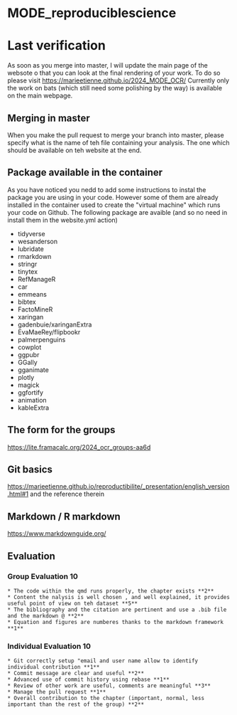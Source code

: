 # MODE_reproduciblescience

# Last verification

As soon as you merge into master, I will update the main page of the websote o that you can look at the final rendering of your work. 
To do so please visit https://marieetienne.github.io/2024_MODE_OCR/ 
Currently only the work on bats (which still need some polishing by the way) is available on the main webpage.

## Merging in master

When you make the pull request to merge your branch into master, please specify what is the name of teh file containing your analysis. The one which should be available on teh website at the end. 


## Package available in the container

As you have noticed you nedd to add some instructions to instal the package you are using in your code. However some of them are already installed in the container used to create the "virtual machine" which runs your code on Github.
The following package are avaible (and so no need in install them in the website.yml action)

* tidyverse
* wesanderson
* lubridate
* rmarkdown
* stringr
* tinytex
* RefManageR
* car 
* emmeans
* bibtex
* FactoMineR
* xaringan
* gadenbuie/xaringanExtra
* EvaMaeRey/flipbookr
* palmerpenguins
* cowplot
* ggpubr
* GGally
* gganimate
* plotly
* magick
* ggfortify
* animation
* kableExtra



## The form for the groups 

https://lite.framacalc.org/2024_ocr_groups-aa6d

## Git basics 

https://marieetienne.github.io/reproductibilite/_presentation/english_version.html#1 and the reference therein


## Markdown / R markdown 

https://www.markdownguide.org/


## Evaluation

### Group Evaluation  **10**
	* The code within the qmd runs properly, the chapter exists **2**
	* Content the nalysis is well chosen , and well explained, it provides useful point of view on teh dataset **5**
	* The bibliography and the citation are pertinent and use a .bib file and the markdown @ **2**
	* Equation and figures are numberes thanks to the markdown framework **1**

### Individual Evaluation  **10**
	* Git correctly setup "email and user name allow to identify individual contribution **1**
	* Commit message are clear and useful **2**
	* Advanced use of commit history using rebase **1**
	* Review of other work are useful, comments are meaningful **3**
	* Manage the pull request **1**
	* Overall contribution to the chapter (important, normal, less important than the rest of the group) **2** 
